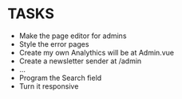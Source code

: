 # TASKS #
<ul>
<li>Make the page editor for admins</li>
<li>Style the error pages</li>
<li>Create my own Analythics will be at Admin.vue</li>
<li>Create a newsletter sender at /admin</li>
<li>...</li>
<li>Program the Search field</li>
<li>Turn it responsive</li>
</ul>